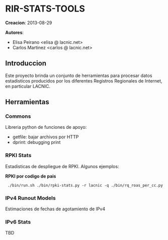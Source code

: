# RIR-STATS-TOOLS

**Creacion**: 2013-08-29 

**Autores**: 

- Elisa Peirano <elisa @ lacnic.net>
- Carlos Martinez <carlos @ lacnic.net>

## Introduccion 

Este proyecto brinda un conjunto de herramientas para procesar datos 
estadisticos producidos por los diferentes Registros Regionales de Internet, en 
particular LACNIC.

## Herramientas

### Commons

Libreria python de funciones de apoyo:

* getfile: bajar archivos por HTTP
* dprint: debugging print

### RPKI Stats

Estadisticas de despliegue de RPKI. Algunos ejemplos:

**RPKI por codigo de pais**
```
 ./bin/run.sh ./bin/rpki-stats.py -r lacnic -q ./bin/rq_roas_per_cc.py
```

### IPv4 Runout Models

Estimaciones de fechas de agotamiento de IPv4

### IPv6 Stats

TBD

